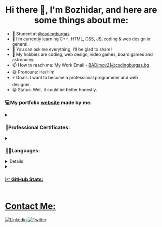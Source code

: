 <h1 style="text-align: center;"> Hi there 👋, I'm Bozhidar, and here are some things about me: </h1>

- 🔭 Student at <a href="https://www.codingburgas.bg/"> @codingburgas </a>
- 🌱 I’m currently learning C++, HTML, CSS, JS, coding & web design in general.
- 💬 You can ask me everything, I'll be glad to share!
- 👯 My hobbies are coding, web design, video games, board games and astronomy.
- 📫 How to reach me:  My Work Email - <a href="mailto:BADimov21@codingburgas.bg">BADimov21@codingburgas.bg </a>
- 😄 Pronouns: He/Him
- ⚡ Goals: I want to become a professional programmer and web designer.
- 😀 Status: Well, it could be better honestly.

<h3>💻My portfolio <a href="https://badimov.netlify.app">website</a> made by me.</h3>

<details>
       <summary><h3>💼Professional Certificates:</h3></summary>
       <a href="https://www.credly.com/badges/878a8d30-198d-417e-9105-92a4849f9509" > <img src="https://images.credly.com/size/680x680/images/e2dc688d-de61-44a5-81af-ee96f117a211/ITS-Badges_HTML-and-CSS_1200px.png" height="200" weight="200" alt="MS Word 2016 Specialist Certificate"> </a>
       <a href="https://www.credly.com/badges/f1f770a9-323f-4181-b5bc-7b5f38abc063" > <img src="https://images.credly.com/size/680x680/images/fd092703-61db-4e9f-9c7c-2211d44ca87d/MOS_Word.png" height="200" weight="200" alt="HTML5 & CSS3 IT Specialist Certificate"> </a>
</details>
       
<details>
       <summary><h3>👨‍💻Languages:</h3></summary>
       <a href="https://en.wikipedia.org/wiki/C%2B%2B" > <img src="https://upload.wikimedia.org/wikipedia/commons/thumb/1/18/ISO_C%2B%2B_Logo.svg/180px-ISO_C%2B%2B_Logo.svg.png" height="75" weight="75" alt="C++"> </a>
       <a href="https://en.wikipedia.org/wiki/JavaScript" ><img src="https://upload.wikimedia.org/wikipedia/commons/thumb/9/99/Unofficial_JavaScript_logo_2.svg/210px-Unofficial_JavaScript_logo_2.svg.png" height="75" weight="75" alt="JavaScript">
       <a href="https://en.wikipedia.org/wiki/HTML5" ><img src="https://raw.githubusercontent.com/devicons/devicon/1119b9f84c0290e0f0b38982099a2bd027a48bf1/icons/html5/html5-plain-wordmark.svg" height="75" weight="75" alt="HTML5"> </a>
       <a href="https://en.wikipedia.org/wiki/CSS" ><img src="https://raw.githubusercontent.com/devicons/devicon/1119b9f84c0290e0f0b38982099a2bd027a48bf1/icons/css3/css3-plain-wordmark.svg" height="75" weight="75" alt="CSS3">
</details>
       
<details>
       <summary><h3>🛠️Software:</h3></summary>
       <a href="https://visualstudio.microsoft.com/" ><img src="https://upload.wikimedia.org/wikipedia/commons/thumb/2/2c/Visual_Studio_Icon_2022.svg/2048px-Visual_Studio_Icon_2022.svg.png" height="75" weight="75" alt="Visual Studio 2022">
       <a href="https://code.visualstudio.com/" ><img src="https://github.com/YVSimeonova19/YVSimeonova19/blob/master/images/vscode.png?raw=true" height="75" weight="75" alt="Visual Studio Code">
       <a href="https://replit.com/" ><img src="https://upload.wikimedia.org/wikipedia/commons/thumb/b/b2/Repl.it_logo.svg/330px-Repl.it_logo.svg.png" height="75" weight="75" alt="Replit">
       <a href="https://github.com/" ><img src="https://play-lh.googleusercontent.com/PCpXdqvUWfCW1mXhH1Y_98yBpgsWxuTSTofy3NGMo9yBTATDyzVkqU580bfSln50bFU" height="75" weight="75" alt="GitHub">
        <a href="https://git-scm.com/" ><img src="https://git-scm.com/images/logos/downloads/Git-Icon-1788C.png" height="75" weight="75" alt="Git">
        <a href="https://en.wikipedia.org/wiki/Microsoft_Office"><img src="https://upload.wikimedia.org/wikipedia/commons/thumb/5/5f/Microsoft_Office_logo_%282019%E2%80%93present%29.svg/150px-Microsoft_Office_logo_%282019%E2%80%93present%29.svg.png" height="75" weight="75" alt="MS Office">
</details>
<details>
       <summary><h3>📈 GitHub Stats:</h3></summary>
       <img src="https://github-readme-stats.vercel.app/api?username=BADimov21&count_private=true&show_icons=true&theme=radical"> <br>
       <img src="https://github-readme-stats.vercel.app/api/top-langs/?username=BADimov21&show_icons=true&theme=radical">
 </details>
        <h1>Contact Me:</h1>
  <a href="https://www.linkedin.com/in/bozhidar-dimov-a5b31223a"> <img src="https://play-lh.googleusercontent.com/kMofEFLjobZy_bCuaiDogzBcUT-dz3BBbOrIEjJ-hqOabjK8ieuevGe6wlTD15QzOqw" height="75" weight="75" alt="Linkedin"> </a>
  <a href="https://twitter.com/Bokata_96"> <img src="https://cdn.freebiesupply.com/logos/large/2x/twitter-3-logo-png-transparent.png" height="75" weight="75" alt="Twitter"> </a>
